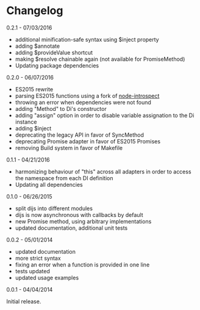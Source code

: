 # Changelog

0.2.1 - 07/03/2016

  - additional minification-safe syntax using $inject property
  - adding $annotate
  - adding $provideValue shortcut
  - making $resolve chainable again (not available for PromiseMethod)
  - Updating package dependencies

0.2.0 - 06/07/2016

  - ES2015 rewrite
  - parsing ES2015 functions using a fork of [node-introspect](https://github.com/orzarchi/node-introspect)
  - throwing an error when dependencies were not found
  - adding "Method" to Di's constructor
  - adding "assign" option in order to disable variable assignation to the Di
    instance
  - adding $inject
  - deprecating the legacy API in favor of SyncMethod
  - deprecating Promise adapter in favor of ES2015 Promises
  - removing Build system in favor of Makefile

0.1.1 - 04/21/2016

  - harmonizing behaviour of "this" across all adapters in order to access the
    namespace from each DI definition
  - Updating all dependencies

0.1.0 - 06/26/2015

  - split dijs into different modules
  - dijs is now asynchronous with callbacks by default
  - new Promise method, using arbitrary implementations
  - updated documentation, additional unit tests

0.0.2 - 05/01/2014

 - updated documentation
 - more strict syntax
 - fixing an error when a function is provided in one line
 - tests updated
 - updated usage examples

0.0.1 - 04/04/2014

Initial release.
